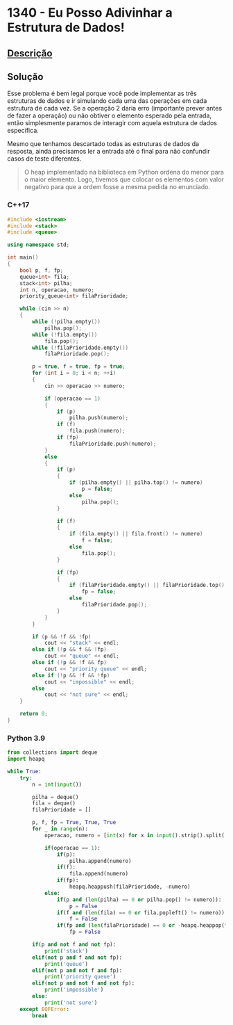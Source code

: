 # 1340 - Eu Posso Adivinhar a Estrutura de Dados!

## [Descrição](https://www.beecrowd.com.br/judge/pt/problems/view/1340)

## Solução

Esse problema é bem legal porque você pode implementar as três estruturas de dados e ir simulando cada uma das operações em cada estrutura de cada vez. Se a operação 2 daria erro (importante prever antes de fazer a operação) ou não obtiver o elemento esperado pela entrada, então simplesmente paramos de interagir com aquela estrutura de dados específica.

Mesmo que tenhamos descartado todas as estruturas de dados da resposta, ainda precisamos ler a entrada até o final para não confundir casos de teste diferentes.

> O heap implementado na biblioteca em Python ordena do menor para o maior elemento. Logo, tivemos que colocar os elementos com valor negativo para que a ordem fosse a mesma pedida no enunciado.

### C++17
```cpp
#include <iostream>
#include <stack>
#include <queue>

using namespace std;

int main()
{
    bool p, f, fp;
    queue<int> fila;
    stack<int> pilha;
    int n, operacao, numero;
    priority_queue<int> filaPrioridade;

    while (cin >> n)
    {
        while (!pilha.empty())
            pilha.pop();
        while (!fila.empty())
            fila.pop();
        while (!filaPrioridade.empty())
            filaPrioridade.pop();

        p = true, f = true, fp = true;
        for (int i = 0; i < n; ++i)
        {
            cin >> operacao >> numero;

            if (operacao == 1)
            {
                if (p)
                    pilha.push(numero);
                if (f)
                    fila.push(numero);
                if (fp)
                    filaPrioridade.push(numero);
            }
            else
            {
                if (p)
                {
                    if (pilha.empty() || pilha.top() != numero)
                        p = false;
                    else
                        pilha.pop();
                }

                if (f)
                {
                    if (fila.empty() || fila.front() != numero)
                        f = false;
                    else
                        fila.pop();
                }

                if (fp)
                {
                    if (filaPrioridade.empty() || filaPrioridade.top() != numero)
                        fp = false;
                    else
                        filaPrioridade.pop();
                }
            }
        }

        if (p && !f && !fp)
            cout << "stack" << endl;
        else if (!p && f && !fp)
            cout << "queue" << endl;
        else if (!p && !f && fp)
            cout << "priority queue" << endl;
        else if (!p && !f && !fp)
            cout << "impossible" << endl;
        else
            cout << "not sure" << endl;
    }

    return 0;
}
```

### Python 3.9
```python
from collections import deque
import heapq

while True:
    try:
        n = int(input())

        pilha = deque()
        fila = deque()
        filaPrioridade = []

        p, f, fp = True, True, True
        for _ in range(n):
            operacao, numero = [int(x) for x in input().strip().split(' ')]

            if(operacao == 1):
                if(p):
                    pilha.append(numero)
                if(f):
                    fila.append(numero)
                if(fp):
                    heapq.heappush(filaPrioridade, -numero)
            else:
                if(p and (len(pilha) == 0 or pilha.pop() != numero)):
                    p = False
                if(f and (len(fila) == 0 or fila.popleft() != numero)):
                    f = False
                if(fp and (len(filaPrioridade) == 0 or -heapq.heappop(filaPrioridade) != numero)):
                    fp = False

        if(p and not f and not fp):
            print('stack')
        elif(not p and f and not fp):
            print('queue')
        elif(not p and not f and fp):
            print('priority queue')
        elif(not p and not f and not fp):
            print('impossible')
        else:
            print('not sure')
    except EOFError:
        break

```
